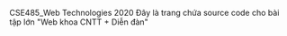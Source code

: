CSE485_Web Technologies 2020
Đây là trang chứa source code cho bài tập lớn "Web khoa CNTT + Diễn đàn"
